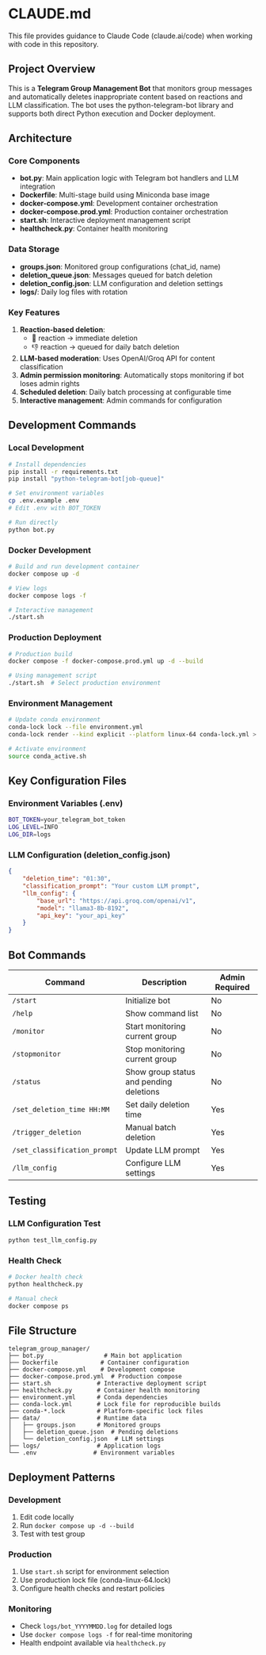 # CLAUDE.md

This file provides guidance to Claude Code (claude.ai/code) when working with code in this repository.

## Project Overview

This is a **Telegram Group Management Bot** that monitors group messages and automatically deletes inappropriate content based on reactions and LLM classification. The bot uses the python-telegram-bot library and supports both direct Python execution and Docker deployment.

## Architecture

### Core Components

- **bot.py**: Main application logic with Telegram bot handlers and LLM integration
- **Dockerfile**: Multi-stage build using Miniconda base image
- **docker-compose.yml**: Development container orchestration
- **docker-compose.prod.yml**: Production container orchestration
- **start.sh**: Interactive deployment management script
- **healthcheck.py**: Container health monitoring

### Data Storage

- **groups.json**: Monitored group configurations (chat_id, name)
- **deletion_queue.json**: Messages queued for batch deletion
- **deletion_config.json**: LLM configuration and deletion settings
- **logs/**: Daily log files with rotation

### Key Features

1. **Reaction-based deletion**: 
   - 💩 reaction → immediate deletion
   - 👎 reaction → queued for daily batch deletion
2. **LLM-based moderation**: Uses OpenAI/Groq API for content classification
3. **Admin permission monitoring**: Automatically stops monitoring if bot loses admin rights
4. **Scheduled deletion**: Daily batch processing at configurable time
5. **Interactive management**: Admin commands for configuration

## Development Commands

### Local Development
```bash
# Install dependencies
pip install -r requirements.txt
pip install "python-telegram-bot[job-queue]"

# Set environment variables
cp .env.example .env
# Edit .env with BOT_TOKEN

# Run directly
python bot.py
```

### Docker Development
```bash
# Build and run development container
docker compose up -d

# View logs
docker compose logs -f

# Interactive management
./start.sh
```

### Production Deployment
```bash
# Production build
docker compose -f docker-compose.prod.yml up -d --build

# Using management script
./start.sh  # Select production environment
```

### Environment Management
```bash
# Update conda environment
conda-lock lock --file environment.yml
conda-lock render --kind explicit --platform linux-64 conda-lock.yml > conda-linux-64.lock

# Activate environment
source conda_active.sh
```

## Key Configuration Files

### Environment Variables (.env)
```bash
BOT_TOKEN=your_telegram_bot_token
LOG_LEVEL=INFO
LOG_DIR=logs
```

### LLM Configuration (deletion_config.json)
```json
{
    "deletion_time": "01:30",
    "classification_prompt": "Your custom LLM prompt",
    "llm_config": {
        "base_url": "https://api.groq.com/openai/v1",
        "model": "llama3-8b-8192",
        "api_key": "your_api_key"
    }
}
```

## Bot Commands

| Command | Description | Admin Required |
|---------|-------------|----------------|
| `/start` | Initialize bot | No |
| `/help` | Show command list | No |
| `/monitor` | Start monitoring current group | No |
| `/stopmonitor` | Stop monitoring current group | No |
| `/status` | Show group status and pending deletions | No |
| `/set_deletion_time HH:MM` | Set daily deletion time | Yes |
| `/trigger_deletion` | Manual batch deletion | Yes |
| `/set_classification_prompt` | Update LLM prompt | Yes |
| `/llm_config` | Configure LLM settings | Yes |

## Testing

### LLM Configuration Test
```bash
python test_llm_config.py
```

### Health Check
```bash
# Docker health check
python healthcheck.py

# Manual check
docker compose ps
```

## File Structure

```
telegram_group_manager/
├── bot.py                 # Main bot application
├── Dockerfile            # Container configuration
├── docker-compose.yml    # Development compose
├── docker-compose.prod.yml  # Production compose
├── start.sh             # Interactive deployment script
├── healthcheck.py       # Container health monitoring
├── environment.yml      # Conda dependencies
├── conda-lock.yml       # Lock file for reproducible builds
├── conda-*.lock         # Platform-specific lock files
├── data/                # Runtime data
│   ├── groups.json      # Monitored groups
│   ├── deletion_queue.json  # Pending deletions
│   └── deletion_config.json  # LLM settings
├── logs/                # Application logs
└── .env                # Environment variables
```

## Deployment Patterns

### Development
1. Edit code locally
2. Run `docker compose up -d --build`
3. Test with test group

### Production
1. Use `start.sh` script for environment selection
2. Use production lock file (conda-linux-64.lock)
3. Configure health checks and restart policies

### Monitoring
- Check `logs/bot_YYYYMMDD.log` for detailed logs
- Use `docker compose logs -f` for real-time monitoring
- Health endpoint available via `healthcheck.py`
